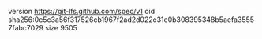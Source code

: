 version https://git-lfs.github.com/spec/v1
oid sha256:0e5c3a56f317526cb1967f2ad2d022c31e0b308395348b5aefa35557fabc7029
size 9505
